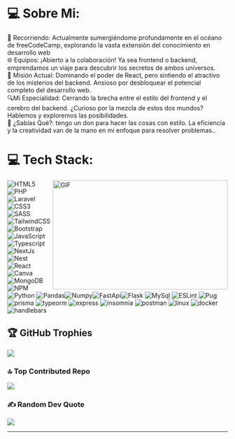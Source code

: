 # 💻 Sobre Mi:
🚀 Recorriendo: Actualmente sumergiéndome profundamente en el océano de freeCodeCamp, explorando la vasta extensión del conocimiento en desarrollo web<br>🌐 Equipos: ¡Abierto a la colaboración! Ya sea frontend o backend, emprendamos un viaje para descubrir los secretos de ambos universos.<br>📘 Misión Actual: Dominando el poder de React, pero sintiendo el atractivo de los misterios del backend. Ansioso por desbloquear el potencial completo del desarrollo web.<br>🔍Mi Especialidad: Cerrando la brecha entre el estilo del frontend y el cerebro del backend. ¿Curioso por la mezcla de estos dos mundos? Hablemos y exploremos las posibilidades.<br>🌟 ¿Sabías Qué?: tengo un don para hacer las cosas con estilo. La eficiencia y la creatividad van de la mano en mi enfoque para resolver problemas..



# 💻 Tech Stack:
<a target="_blank">
  <img align="right" height="250" width="400" alt="GIF" src="https://github.com/JayantGoel001/JayantGoel001/blob/master/GIF/code.gif">
</a>

![HTML5](https://img.shields.io/badge/html5-%23E34F26.svg?style=for-the-badge&logo=html5&logoColor=white)
![PHP](https://img.shields.io/badge/PHP-8934d9.svg?style=for-the-badge&logo=php&logoColor=white)
![Laravel](https://img.shields.io/badge/Laravel-ff6565.svg?style=for-the-badge&logo=Laravel&logoColor=white)
![CSS3](https://img.shields.io/badge/css3-%231572B6.svg?style=for-the-badge&logo=css3&logoColor=white)  ![SASS](https://img.shields.io/badge/SASS-hotpink.svg?style=for-the-badge&logo=SASS&logoColor=white) ![TailwindCSS](https://img.shields.io/badge/tailwindcss-%2338B2AC.svg?style=for-the-badge&logo=tailwind-css&logoColor=white) ![Bootstrap](https://img.shields.io/badge/bootstrap-%23563D7C.svg?style=for-the-badge&logo=bootstrap&logoColor=white) 
![JavaScript](https://img.shields.io/badge/javascript-%23323330.svg?style=for-the-badge&logo=javascript&logoColor=%23F7DF1E) 
![Typescript](https://img.shields.io/badge/Typescript-3178C6.svg?style=for-the-badge&logo=typescript&logoColor=white) 
![NextJs](https://img.shields.io/badge/NextJS-141617.svg?style=for-the-badge&logo=nextdotjs&logoColor=white)
![Nest](https://img.shields.io/badge/Nest-ff6666.svg?style=for-the-badge&logo=nestjs&logoColor=white)
![React](https://img.shields.io/badge/react-%2320232a.svg?style=for-the-badge&logo=react&logoColor=%2361DAFB)
![Canva](https://img.shields.io/badge/Canva-%2300C4CC.svg?style=for-the-badge&logo=Canva&logoColor=white) 
![MongoDB](https://img.shields.io/badge/MongoDB-%234ea94b.svg?style=for-the-badge&logo=mongodb&logoColor=white)
![NPM](https://img.shields.io/badge/NPM-%23CB3837.svg?style=for-the-badge&logo=npm&logoColor=white)
![Python](https://img.shields.io/badge/Python-86b109.svg?style=for-the-badge&logo=python&logoColor=white)
![Pandas](https://img.shields.io/badge/Pandas-150458.svg?style=for-the-badge&logo=pandas&logoColor=white)![Numpy](https://img.shields.io/badge/Numpy-013243.svg?style=for-the-badge&logo=numpy&logoColor=white)![FastApi](
https://img.shields.io/badge/FastAPI-009688.svg?style=for-the-badge&logo=fastapi&logoColor=white)![Flask](https://img.shields.io/badge/Flask-000000.svg?style=for-the-badge&logo=Flask&logoColor=white)
![MySql](https://img.shields.io/badge/MySql-003B57.svg?style=for-the-badge&logo=mysql&logoColor=white)
![ESLint](https://img.shields.io/badge/EsLint-4B32C3.svg?style=for-the-badge&logo=ESLint&logoColor=white)
![Pug](https://img.shields.io/badge/pug-A86454.svg?style=for-the-badge&logo=Pug&logoColor=white)
![prisma](https://img.shields.io/badge/Prisma-2D3748.svg?style=for-the-badge&logo=prisma&logoColor=white)
![typeorm](https://img.shields.io/badge/typeorm-FE0803.svg?style=for-the-badge&logo=typeorm&logoColor=white)
![express](https://img.shields.io/badge/express-000000.svg?style=for-the-badge&logo=Espress&logoColor=white)
![insomnia](https://img.shields.io/badge/Insomnia-4000BF.svg?style=for-the-badge&logo=Insomnia&logoColor=white)
![postman](https://img.shields.io/badge/Postman-FF6C37.svg?style=for-the-badge&logo=Postman&logoColor=white)
![linux](https://img.shields.io/badge/Linux-003778.svg?style=for-the-badge&logo=Linux&logoColor=white)
![docker](https://img.shields.io/badge/Docker-2496ED.svg?style=for-the-badge&logo=Docker&logoColor=white)
![handlebars](https://img.shields.io/badge/handlebars-000000.svg?style=for-the-badge&logo=handlebarsdotjs&logoColor=white)




 

## 🏆 GitHub Trophies
![](https://github-profile-trophy.vercel.app/?username=DesarrolladorWeb-dev&theme=onedark&no-frame=true&no-bg=false&margin-w=4)

### 🔝 Top Contributed Repo
![](https://github-contributor-stats.vercel.app/api?username=DesarrolladorWeb-dev&limit=5&theme=tokyonight&combine_all_yearly_contributions=true)

### ✍️ Random Dev Quote
![](https://quotes-github-readme.vercel.app/api?type=horizontal&theme=radical)

---



